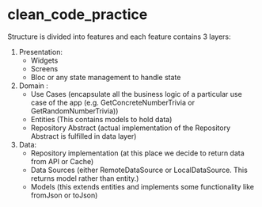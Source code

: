 # clean_code_practice

Structure is divided into features and each feature contains 3 layers:
1. Presentation:
    - Widgets
    - Screens
    - Bloc or any state management to handle state
2. Domain :
    - Use Cases (encapsulate all the business logic of a particular use case of the app (e.g. GetConcreteNumberTrivia or GetRandomNumberTrivia))
    - Entities (This contains models to hold data)
    - Repository Abstract (actual implementation of the Repository Abstract is fulfilled in data layer)
3. Data: 
    - Repository implementation (at this place we decide to return data from API or Cache)
    - Data Sources (either RemoteDataSource or LocalDataSource. This returns model rather than entity.)
    - Models (this extends entities and implements some functionality like fromJson or toJson)
